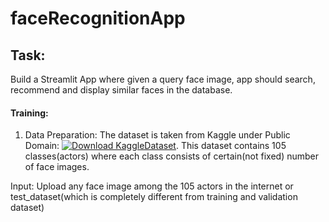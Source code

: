 # faceRecognitionApp
## Task: 
Build a Streamlit App where given a query face image, app should search, recommend and display similar faces in the database.
#### Training: 
1. Data Preparation:
The dataset is taken from Kaggle under Public Domain: [![Download KaggleDataset](https://img.shields.io/badge/Download-Dataset-blue)](https://www.kaggle.com/datasets/hereisburak/pins-face-recognition?resource=download). 
This dataset contains 105 classes(actors) where each class consists of certain(not fixed) number of face images. 


Input: Upload any face image among the 105 actors in the internet or test_dataset(which is completely different from training and validation dataset)
